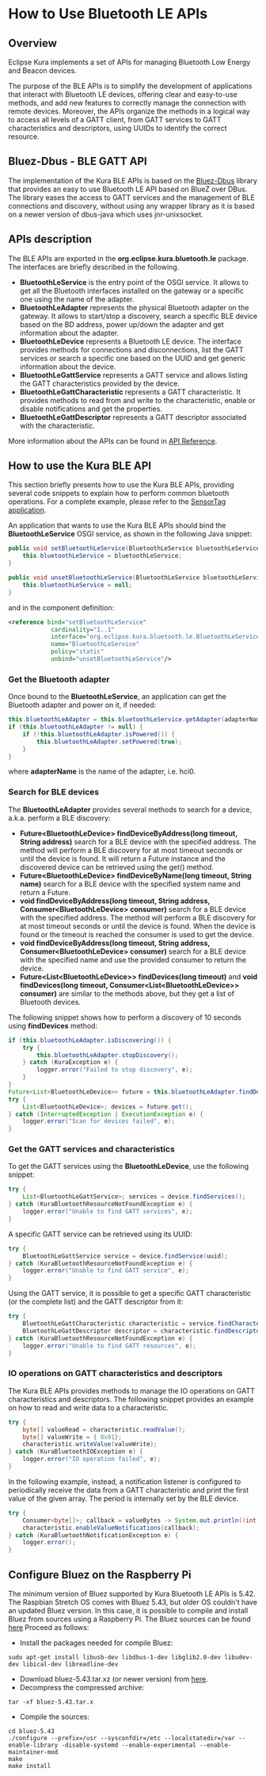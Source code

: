 # How to Use Bluetooth LE APIs

## Overview

Eclipse Kura implements a set of APIs for managing Bluetooth Low Energy and Beacon devices.

The purpose of the BLE APIs is to simplify the development of applications that interact with Bluetooth LE devices, offering clear and easy-to-use methods, and add new features to correctly manage the connection with remote devices.
Moreover, the APIs organize the methods in a logical way to access all levels of a GATT client, from GATT services to GATT characteristics and descriptors, using UUIDs to identify the correct resource.

## Bluez-Dbus - BLE GATT API

The implementation of the Kura BLE APIs is based on the <a href="https://github.com/hypfvieh/bluez-dbus" about="_blank">Bluez-Dbus</a> library that provides an easy to use Bluetooth LE API based on BlueZ over DBus. The library eases the access to GATT services and the management of BLE connections and discovery, without using any wrapper library as it is based on a newer version of dbus-java which uses jnr-unixsocket.

## APIs description

The BLE APIs are exported in the **org.eclipse.kura.bluetooth.le** package. The interfaces are briefly described in the following.

* **BluetoothLeService** is the entry point of the OSGI service. It allows to get all the Bluetooth interfaces installed on the gateway or a specific one using the name of the adapter.
* **BluetoothLeAdapter** represents the physical Bluetooth adapter on the gateway. It allows to start/stop a discovery, search a specific BLE device based on the BD address, power up/down the adapter and get information about the adapter.
* **BluetoothLeDevice** represents a Bluetooth LE device. The interface provides methods for connections and disconnections, list the GATT services or search a specific one based on the UUID and get generic information about the device.
* **BluetoothLeGattService** represents a GATT service and allows listing the GATT characteristics provided by the device.
* **BluetoothLeGattCharacteristic** represents a GATT characteristic. It provides methods to read from and write to the characteristic, enable or disable notifications and get the properties.
* **BluetoothLeGattDescriptor** represents a GATT descriptor associated with the characteristic.

More information about the APIs can be found in [API Reference](/references/javadoc/).

## How to use the Kura BLE API

This section briefly presents how to use the Kura BLE APIs, providing several code snippets to explain how to perform common bluetooth operations. For a complete example, please refer to the <a href="https://github.com/eclipse/kura/tree/develop/kura/examples/org.eclipse.kura.example.ble.tisensortag.dbus" about="_blank">SensorTag application</a>.

An application that wants to use the Kura BLE APIs should bind the **BluetoothLeService** OSGI service, as shown in the following Java snippet:

```java
public void setBluetoothLeService(BluetoothLeService bluetoothLeService) {
    this.bluetoothLeService = bluetoothLeService;
}

public void unsetBluetoothLeService(BluetoothLeService bluetoothLeService) {
    this.bluetoothLeService = null;
}
```

and in the component definition:

```xml
<reference bind="setBluetoothLeService" 
            cardinality="1..1" 
            interface="org.eclipse.kura.bluetooth.le.BluetoothLeService" 
            name="BluetoothLeService" 
            policy="static" 
            unbind="unsetBluetoothLeService"/>
```

### Get the Bluetooth adapter

Once bound to the **BluetoothLeService**, an application can get the Bluetooth adapter and power on it, if needed:

```java
this.bluetoothLeAdapter = this.bluetoothLeService.getAdapter(adapterName);
if (this.bluetoothLeAdapter != null) {
    if (!this.bluetoothLeAdapter.isPowered()) {
        this.bluetoothLeAdapter.setPowered(true);
    }
} 
```

where **adapterName** is the name of the adapter, i.e. hci0.

### Search for BLE devices

The **BluetoothLeAdapter** provides several methods to search for a device, a.k.a. perform a BLE discovery:

* **Future&lt;BluetoothLeDevice&gt; findDeviceByAddress(long timeout, String address)** search for a BLE device with the specified address. The method will perform a BLE discovery for at most timeout seconds or until the device is found. It will return a Future instance and the discovered device can be retrieved using the get() method. 
* **Future&lt;BluetoothLeDevice&gt; findDeviceByName(long timeout, String name)** search for a BLE device with the specified system name and return a Future.
* **void findDeviceByAddress(long timeout, String address, Consumer&lt;BluetoothLeDevice&gt; consumer)** search for a BLE device with the specified address. The method will perform a BLE discovery for at most timeout seconds or until the device is found. When the device is found or the timeout is reached the consumer is used to get the device.
* **void findDeviceByAddress(long timeout, String address, Consumer&lt;BluetoothLeDevice&gt; consumer)** search for a BLE device with the specified name and use the provided consumer to return the device.
* **Future&lt;List&lt;BluetoothLeDevice&gt;&gt; findDevices(long timeout)** and **void findDevices(long timeout, Consumer&lt;List&lt;BluetoothLeDevice&gt;&gt; consumer)** are similar to the methods above, but they get a list of Bluetooth devices.

The following snippet shows how to perform a discovery of 10 seconds using **findDevices** method:

```java
if (this.bluetoothLeAdapter.isDiscovering()) {
    try {
        this.bluetoothLeAdapter.stopDiscovery();
    } catch (KuraException e) {
        logger.error("Failed to stop discovery", e);
    }
}
Future<List<BluetoothLeDevice>> future = this.bluetoothLeAdapter.findDevices(10);
try {
    List<BluetoothLeDevice>; devices = future.get();
} catch (InterruptedException | ExecutionException e) {
    logger.error("Scan for devices failed", e);
}
```

### Get the GATT services and characteristics

To get the GATT services using the **BluetoothLeDevice**, use the following snippet:

```java
try {
    List<BluetoothLeGattService>; services = device.findServices();
} catch (KuraBluetoothResourceNotFoundException e) {
    logger.error("Unable to find GATT services", e);
}
```

A specific GATT service can be retrieved using its UUID:

```java
try {
    BluetoothLeGattService service = device.findService(uuid);
} catch (KuraBluetoothResourceNotFoundException e) {
    logger.error("Unable to find GATT service", e);
}
```

Using the GATT service, it is possible to get a specific GATT characteristic (or the complete list) and the GATT descriptor from it:

```java
try {
    BluetoothLeGattCharacteristic characteristic = service.findCharacteristic(characteristicUuid);
    BluetoothLeGattDescriptor descriptor = characteristic.findDescriptor(descriptorUuid);
} catch (KuraBluetoothResourceNotFoundException e) {
    logger.error("Unable to find GATT resources", e);
}
```

### IO operations on GATT characteristics and descriptors

The Kura BLE APIs provides methods to manage the IO operations on GATT characteristics and descriptors. The following snippet provides an example on how to read and write data to a characteristic.

```java
try {
    byte[] valueRead = characteristic.readValue();
    byte[] valueWrite = { 0x01};
    characteristic.writeValue(valueWrite);
} catch (KuraBluetoothIOException e) {
    logger.error("IO operation failed", e);
}
```

In the following example, instead, a notification listener is configured to periodically receive the data from a GATT characteristic and print the first value of the given array. The period is internally set by the BLE device.

```java
try {
    Consumer<byte[]>; callback = valueBytes -> System.out.println((int) valueBytes[0]);
    characteristic.enableValueNotifications(callback);
} catch (KuraBluetoothNotificationException e) {
    logger.error();
}
```

## Configure Bluez on the Raspberry Pi

The minimum version of Bluez supported by Kura Bluetooth LE APIs is 5.42. The Raspbian Stretch OS comes with Bluez 5.43, but older OS couldn't have an updated Bluez version. In this case, it is possible to compile and install Bluez from sources using a Raspberry Pi. The Bluez sources can be found <a href="http://www.bluez.org/download/" about="_blank">here</a> Proceed as follows:

* Install the packages needed for compile Bluez: 

```shell
sudo apt-get install libusb-dev libdbus-1-dev libglib2.0-dev libudev-dev libical-dev libreadline-dev
```
* Download bluez-5.43.tar.xz (or newer version) from <a href="http://www.bluez.org/download/" about="_blank">here</a>.
* Decompress the compressed archive:

```shell
tar -xf bluez-5.43.tar.x
```

* Compile the sources:

```shell
cd bluez-5.43
./configure --prefix=/usr --sysconfdir=/etc --localstatedir=/var --enable-library -disable-systemd --enable-experimental --enable-maintainer-mod
make
make install
```


